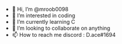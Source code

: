 - 👋 Hi, I’m @mroob0098
- 👀 I’m interested in coding
- 🌱 I’m currently learning C
- 💞️ I’m looking to collaborate on anything
- 📫 How to reach me discord : D.ace#1694

<!---
mroob0098/mroob0098 is a ✨ special ✨ repository because its `README.md` (this file) appears on your GitHub profile.
You can click the Preview link to take a look at your changes.
--->
